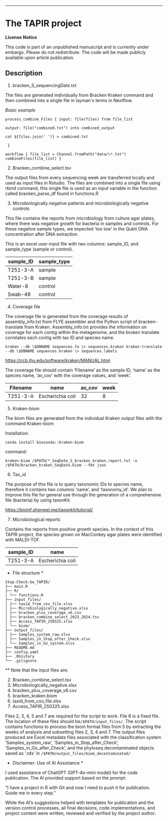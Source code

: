 
---

# The TAPIR project

**License Notice**

This code is part of an unpublished manuscript and is currently under
embargo.
Please do not redistribute. The code will be made publicly available
upon article publication.

## Description

1.  bracken_S_sequencingDate.txt

The files are generated individually from Bracken Kraken command and
then combined into a single file in layman's terms in Nextflow.

*Basic example*

`process_combine_Files { input: file(files) from file_list`

`output: file("combined.txt") into combined_output`

`cat ${files.join(' ')} > combined.txt`

```  } ```

`workflow { file_list = Channel.fromPath("data/\*.txt")`
`combineFiles(file_list) }`

2.  Bracken_combine_select.tsv

The output files from every sequencing week are transferred locally and
used as input files in Rstudio. The files are combined into a single
file using rbind command, this single file is used as an input variable
in the function called bracken_parse_df found in functions.R

3.  Microbiologically negative patients and microbiologically negative
    controls

This file contains the reports from microbiology from culture agar
plates, where there was negative growth for bacteria in samples and
controls. For these negative sample types, we expected ‘too low’ in the
Qubit DNA concentration after DNA extraction.

This is an excel user-input file with two columns: sample_ID, and
sample_type (sample or control).

| sample_ID | sample_type |
|-----------|-------------|
| T251-3-A  | sample      |
| T251-3-B  | sample      |
| Water-8   | control     |
| Swab-48   | control     |

4.  Coverage file

The coverage file is generated from the coverage results of
assembly_info.txt from FLYE assembler and the Python script of
bracken-translate from Kraken. Assembly_info.txt provides the
information on coverage for each contig within the metagenome, and the
broken translate correlates each contig with tax ID and species name.

`kraken --db \$DBNAME sequences.fa \> sequences.kraken kraken-translate`
`--db \$DBNAME sequences.kraken \> sequences.labels`

<https://ccb.jhu.edu/software/kraken/MANUAL.html>

The coverage file should contain ‘Filename’ as the sample ID, ‘name’ as
the species name, ‘av_cov’ with the coverage values, and ‘week’.

| Filename | name             | av_cov | week |
|----------|------------------|--------|------|
| T251-3-A | Escherichia coli | 32     | 8    |

5.  Kraken-biom

The biom files are generated from the individual Kraken output files
with the command Kraken-biom

Installation:

`conda install bioconda::kraken-biom`

command:

`kraken-biom /$PATH/*_SeqDate_S_bracken_kraken.report.txt -o /$PATH/bracken_kraken_SeqDate.biom --fmt json`

6.  Tax_id

The purpose of this file is to query taxonomic IDs to species name,
therefore it contains two columns ‘name’, and ‘taxonomy_id’. We plan to
improve this file for general use through the generation of a
comprehensive file (bacteria) by using taxonKit.

<https://bioinf.shenwei.me/taxonkit/tutorial/>

7. Microbiological reports 

Contains the reports from positive growth species. In the context of this TAPIR project, the species grown on MacConkey agar plates were identified with MALDI-TOF. 

| sample_ID | name             | 
|-----------|------------------|
| T251-3-A  | Escherichia coli |


* File structure *
```
Stop-Check-Go_TAPIR/ 
├── main.R
├── R/
│ └── functions.R
├── input_files/
│ ├── taxid_from_cov_file.xlsx
│ ├── Microbiologically_negative.xlsx
│ ├── bracken_plus_coverage_v6.csv
│ ├── bracken_combine_select_2023_2024.tsv
│ ├── Access_TAPIR_250325.xlsx
│ └── biom/
├── output_files/
│ ├── Samples_system_raw.xlsx
│ ├── Samples_in_Stop_after_Check.xlsx
│ └── Samples_in_Go_system.xlsx
├── README.md
├── config.yaml
├── .Rhistory
└── .gitignore

```

** Note that the input files are:

2.  Bracken_combine_select.tsv
3.  Microbiologically_negative.xlsx
4.  bracken_plus_coverage_v6.csv
5.  bracken_kraken.biom
6.  taxid_from_cov_file.xlsx
7.  Access_TAPIR_250325.xlsx

Files 2, 3, 4, 5 and 7 are required for the script to work. File 6 is a fixed file. The location of these files should be`/$PATH/input_files/`. The script contains functions to process the biom format files from 5 by extracting the weeks of analysis and subsetting files 2, 3, 4 and 7. The output files produced are Excel metadata files associated with the
classification system ‘Samples_system_raw’, ‘Samples_in_Stop_after_Check’, ‘Samples_in_Go_after_Check’, and the phyloseq decontaminated objects saved as '.rds' in `/$PATH/output_files/biom_decontaminated/`

* Disclaimer: Use of AI Assistance *

I used assistance of ChatGPT (GPT-4o-mini model) for the code publication. The AI provided support based on the prompt:

"I have a project in R with Git and now I need to push it for publication. Guide me in every step."

While the AI’s suggestions helped with templates for publication and the version control processes, all final decisions, code implementations, and project content were written, reviewed and verified by the project author.
